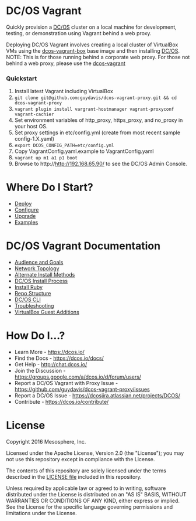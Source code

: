 DC/OS Vagrant
==================

Quickly provision a [DC/OS](https://github.com/dcos/dcos) cluster on a local machine for development, testing, or demonstration using Vagrant behind a web proxy.

Deploying DC/OS Vagrant involves creating a local cluster of VirtualBox VMs using the [dcos-vagrant-box](https://github.com/dcos/dcos-vagrant-box) base image and then installing [DC/OS](https://dcos.io/). NOTE: This is for those running behind a corporate web proxy.  For those not behind a web proxy, please use the [dcos-vagrant](https://github.com/dcos/dcos-vagrant)  

### Quickstart

1. Install latest Vagrant including VirtualBox
1. ```git clone git@github.com:guydavis/dcos-vagrant-proxy.git && cd dcos-vagrant-proxy```
1. ```vagrant plugin install vargrant-hostmanager vagrant-proxyconf vagrant-cachier```
1. Set environment variables of http_proxy, https_proxy, and no_proxy in your host OS.
1. Set proxy settings in etc/config.yml (create from most recent sample config-1.X.yaml)
1. ```export DCOS_CONFIG_PATH=etc/config.yml```
1. Copy VagrantConfig.yaml.example to VagrantConfig.yaml
1. ```vagrant up m1 a1 p1 boot```
1. Browse to http://http://192.168.65.90/ to see the DC/OS Admin Console.


# Where Do I Start?

- [Deploy](/docs/deploy.md)
- [Configure](/docs/configure.md)
- [Upgrade](/docs/upgrade.md)
- [Examples](/examples)


# DC/OS Vagrant Documentation

- [Audience and Goals](/docs/audience-and-goals.md)
- [Network Topology](/docs/network-topology.md)
- [Alternate Install Methods](/docs/alternate-install-methods.md)
- [DC/OS Install Process](/docs/dcos-install-process.md)
- [Install Ruby](/docs/install-ruby.md)
- [Repo Structure](/docs/repo-structure.md)
- [DC/OS CLI](/docs/dcos-cli.md)
- [Troubleshooting](/docs/troubleshooting.md)
- [VirtualBox Guest Additions](/docs/virtualbox-guest-additions.md)


# How Do I...?

- Learn More - https://dcos.io/
- Find the Docs - https://dcos.io/docs/
- Get Help - http://chat.dcos.io/
- Join the Discussion - https://groups.google.com/a/dcos.io/d/forum/users/
- Report a DC/OS Vagrant with Proxy Issue - https://github.com/guydavis/dcos-vagrant-proxy/issues
- Report a DC/OS Issue - https://dcosjira.atlassian.net/projects/DCOS/
- Contribute - https://dcos.io/contribute/


# License

Copyright 2016 Mesosphere, Inc.

Licensed under the Apache License, Version 2.0 (the "License");
you may not use this repository except in compliance with the License.

The contents of this repository are solely licensed under the terms described in the [LICENSE file](/LICENSE) included in this repository.

Unless required by applicable law or agreed to in writing, software
distributed under the License is distributed on an "AS IS" BASIS,
WITHOUT WARRANTIES OR CONDITIONS OF ANY KIND, either express or implied.
See the License for the specific language governing permissions and
limitations under the License.
